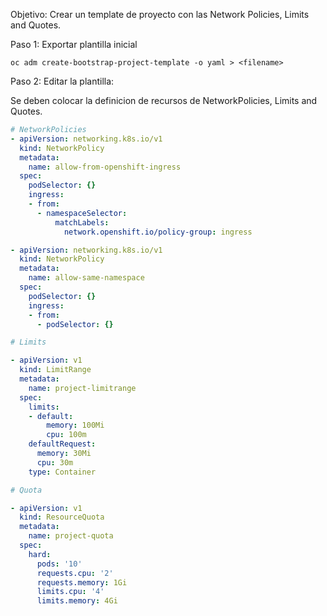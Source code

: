 Objetivo: Crear un template de proyecto con las Network Policies, Limits and Quotes.

Paso 1: Exportar plantilla inicial

    oc adm create-bootstrap-project-template -o yaml > <filename>

Paso 2: Editar la plantilla:

Se deben colocar la definicion de recursos de NetworkPolicies, Limits and Quotes.

```yaml
# NetworkPolicies
- apiVersion: networking.k8s.io/v1
  kind: NetworkPolicy
  metadata:
    name: allow-from-openshift-ingress
  spec:
    podSelector: {}
    ingress:
    - from:
      - namespaceSelector:
          matchLabels:
            network.openshift.io/policy-group: ingress

- apiVersion: networking.k8s.io/v1
  kind: NetworkPolicy
  metadata:
    name: allow-same-namespace
  spec:
    podSelector: {}
    ingress:
    - from:
      - podSelector: {}

# Limits

- apiVersion: v1
  kind: LimitRange
  metadata:
    name: project-limitrange
  spec:
    limits:
    - default:
        memory: 100Mi
        cpu: 100m
    defaultRequest:
      memory: 30Mi
      cpu: 30m
    type: Container

# Quota

- apiVersion: v1
  kind: ResourceQuota
  metadata:
    name: project-quota
  spec:
    hard:
      pods: '10'
      requests.cpu: '2'
      requests.memory: 1Gi
      limits.cpu: '4'
      limits.memory: 4Gi

```

  
